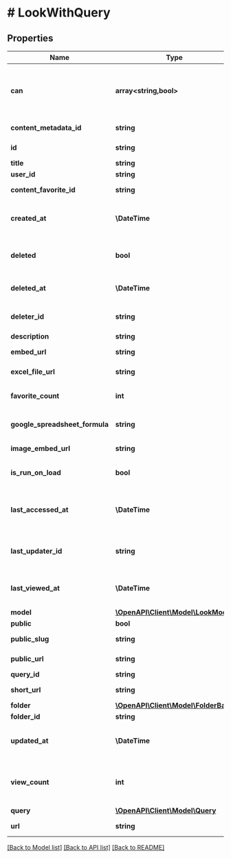# # LookWithQuery

## Properties

Name | Type | Description | Notes
------------ | ------------- | ------------- | -------------
**can** | **array<string,bool>** | Operations the current user is able to perform on this object | [optional] [readonly]
**content_metadata_id** | **string** | Id of content metadata | [optional] [readonly]
**id** | **string** | Unique Id | [optional] [readonly]
**title** | **string** | Look Title | [optional]
**user_id** | **string** | User Id | [optional]
**content_favorite_id** | **string** | Content Favorite Id | [optional] [readonly]
**created_at** | **\DateTime** | Time that the Look was created. | [optional] [readonly]
**deleted** | **bool** | Whether or not a look is &#39;soft&#39; deleted. | [optional]
**deleted_at** | **\DateTime** | Time that the Look was deleted. | [optional] [readonly]
**deleter_id** | **string** | Id of User that deleted the look. | [optional] [readonly]
**description** | **string** | Description | [optional]
**embed_url** | **string** | Embed Url | [optional] [readonly]
**excel_file_url** | **string** | Excel File Url | [optional] [readonly]
**favorite_count** | **int** | Number of times favorited | [optional] [readonly]
**google_spreadsheet_formula** | **string** | Google Spreadsheet Formula | [optional] [readonly]
**image_embed_url** | **string** | Image Embed Url | [optional] [readonly]
**is_run_on_load** | **bool** | auto-run query when Look viewed | [optional]
**last_accessed_at** | **\DateTime** | Time that the Look was last accessed by any user | [optional] [readonly]
**last_updater_id** | **string** | Id of User that last updated the look. | [optional] [readonly]
**last_viewed_at** | **\DateTime** | Time last viewed in the Looker web UI | [optional] [readonly]
**model** | [**\OpenAPI\Client\Model\LookModel**](LookModel.md) |  | [optional]
**public** | **bool** | Is Public | [optional]
**public_slug** | **string** | Public Slug | [optional] [readonly]
**public_url** | **string** | Public Url | [optional] [readonly]
**query_id** | **string** | Query Id | [optional]
**short_url** | **string** | Short Url | [optional] [readonly]
**folder** | [**\OpenAPI\Client\Model\FolderBase**](FolderBase.md) |  | [optional]
**folder_id** | **string** | Folder Id | [optional]
**updated_at** | **\DateTime** | Time that the Look was updated. | [optional] [readonly]
**view_count** | **int** | Number of times viewed in the Looker web UI | [optional] [readonly]
**query** | [**\OpenAPI\Client\Model\Query**](Query.md) |  | [optional]
**url** | **string** | Url | [optional] [readonly]

[[Back to Model list]](../../README.md#models) [[Back to API list]](../../README.md#endpoints) [[Back to README]](../../README.md)
